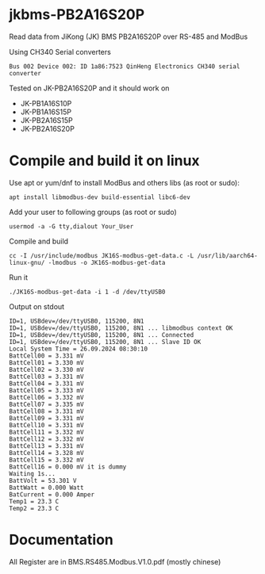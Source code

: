 # jkbms-PB2A16S20P
Read data from JiKong (JK) BMS PB2A16S20P over RS-485 and ModBus 

Using CH340 Serial converters
```
Bus 002 Device 002: ID 1a86:7523 QinHeng Electronics CH340 serial converter
```
Tested on JK-PB2A16S20P and it should work on

- JK-PB1A16S10P
- JK-PB1A16S15P
- JK-PB2A16S15P
- JK-PB2A16S20P

# Compile and build it on linux

Use apt or yum/dnf to install ModBus and others libs (as root or sudo):
```
apt install libmodbus-dev build-essential libc6-dev
```
Add your user to following groups (as root or sudo)
```
usermod -a -G tty,dialout Your_User
```
Compile and build
```
cc -I /usr/include/modbus JK16S-modbus-get-data.c -L /usr/lib/aarch64-linux-gnu/ -lmodbus -o JK16S-modbus-get-data
```
Run it
```
./JK16S-modbus-get-data -i 1 -d /dev/ttyUSB0
```
Output on stdout
```
ID=1, USBdev=/dev/ttyUSB0, 115200, 8N1
ID=1, USBdev=/dev/ttyUSB0, 115200, 8N1 ... libmodbus context OK
ID=1, USBdev=/dev/ttyUSB0, 115200, 8N1 ... Connected
ID=1, USBdev=/dev/ttyUSB0, 115200, 8N1 ... Slave ID OK
Local System Time = 26.09.2024 08:30:10
BattCell00 = 3.331 mV
BattCell01 = 3.330 mV
BattCell02 = 3.330 mV
BattCell03 = 3.331 mV
BattCell04 = 3.331 mV
BattCell05 = 3.333 mV
BattCell06 = 3.332 mV
BattCell07 = 3.335 mV
BattCell08 = 3.331 mV
BattCell09 = 3.331 mV
BattCell10 = 3.331 mV
BattCell11 = 3.332 mV
BattCell12 = 3.332 mV
BattCell13 = 3.331 mV
BattCell14 = 3.328 mV
BattCell15 = 3.332 mV
BattCell16 = 0.000 mV it is dummy
Waiting 1s...
BattVolt = 53.301 V
BattWatt = 0.000 Watt
BatCurrent = 0.000 Amper
Temp1 = 23.3 C
Temp2 = 23.3 C
```
# Documentation
All Register are in BMS.RS485.Modbus.V1.0.pdf (mostly chinese)
